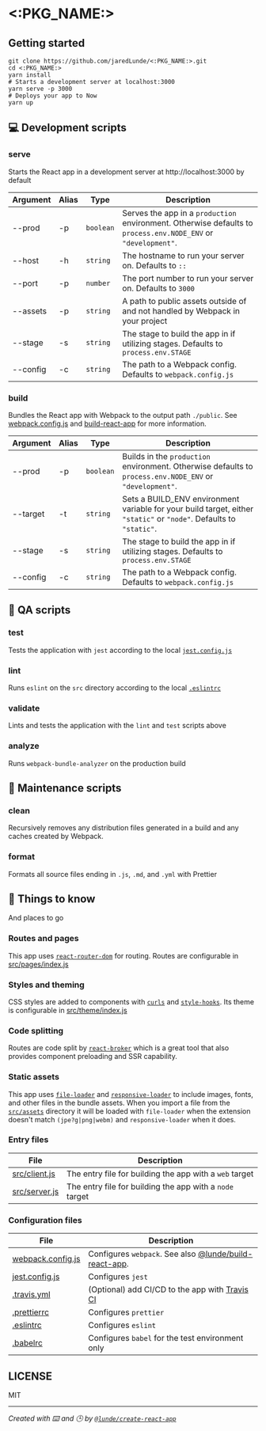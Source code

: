 # <:PKG_NAME:>

## Getting started

```shell script
git clone https://github.com/jaredLunde/<:PKG_NAME:>.git
cd <:PKG_NAME:>
yarn install
# Starts a development server at localhost:3000
yarn serve -p 3000
# Deploys your app to Now
yarn up
```

## 💻 Development scripts

### serve

Starts the React app in a development server at http://localhost:3000 by default

| Argument | Alias | Type |  Description |
| --- | --- | --- | --- |
| --prod | -p | `boolean` | Serves the app in a `production` environment. Otherwise defaults to `process.env.NODE_ENV` or `"development"`. |  
| --host | -h | `string` | The hostname to run your server on. Defaults to `::` |
| --port | -p | `number` | The port number to run your server on. Defaults to `3000` |
| --assets | -p | `string` | A path to public assets outside of and not handled by Webpack in your project |
| --stage | -s  | `string` | The stage to build the app in if utilizing stages. Defaults to `process.env.STAGE` |
| --config | -c  | `string` | The path to a Webpack config. Defaults to `webpack.config.js` |

### build

Bundles the React app with Webpack to the output path `./public`. 
See [webpack.config.js](tree/master/webpack.config.js) and [build-react-app](https://github.com/jaredLunde/lunde/tree/master/packages/build-react-app)
for more information.

| Argument | Alias | Type |  Description |
| --- | --- | --- | --- |
| --prod | -p | `boolean` | Builds in the `production` environment. Otherwise defaults to `process.env.NODE_ENV` or `"development"`. |  
| --target | -t | `string` | Sets a BUILD_ENV environment variable for your build target, either `"static"` or `"node"`. Defaults to `"static"`. |
| --stage | -s  | `string` | The stage to build the app in if utilizing stages. Defaults to `process.env.STAGE` |
| --config | -c  | `string` | The path to a Webpack config. Defaults to `webpack.config.js` |

## 🚥 QA scripts

### test
Tests the application with `jest` according to the local [`jest.config.js`](tree/master/jest.config.js)

### lint
Runs `eslint` on the `src` directory according to the local [`.eslintrc`](tree/master/.eslintrc)

### validate
Lints and tests the application with the `lint` and `test` scripts above

### analyze
Runs `webpack-bundle-analyzer` on the production build

## 🧹 Maintenance scripts

### clean
Recursively removes any distribution files generated in a build and any caches
created by Webpack. 

### format
Formats all source files ending in `.js`, `.md`, and `.yml` with Prettier

## 🌳 Things to know
And places to go

### Routes and pages
This app uses [`react-router-dom`](https://reacttraining.com/react-router/web/guides/quick-start) for routing. 
Routes are configurable in [src/pages/index.js](tree/master/src/pages/index.js)

### Styles and theming
CSS styles are added to components with [`curls`](https://github.com/jaredLunde/curls) and [`style-hooks`](https://style-hooks.jaredlunde.com). 
Its theme is configurable in [src/theme/index.js](tree/master/src/theme/index.js)

### Code splitting
Routes are code split by [`react-broker`](https://github.com/jaredLunde/react-broker) which
is a great tool that also provides component preloading and SSR capability.

### Static assets
This app uses [`file-loader`](https://www.npmjs.com/package/file-loader) and [`responsive-loader`](https://www.npmjs.com/package/responsive-loader) 
to include images, fonts, and other files in the bundle assets. When you import a file from the
[`src/assets`](tree/master/src/pages/index.js) directory it will be loaded with `file-loader` when the
extension doesn't match `(jpe?g|png|webm)` and `responsive-loader` when it does.

### Entry files
| File | Description |
| --- | --- |
| [src/client.js](tree/master/src/client.js) | The entry file for building the app with a `web` target |
| [src/server.js](tree/master/src/server.js) | The entry file for building the app with a `node` target |


### Configuration files
| File | Description |
| --- | --- |
| [webpack.config.js](tree/master/webpack.config.js) | Configures `webpack`. See also [@lunde/build-react-app](https://github.com/jaredLunde/lunde/tree/master/packages/build-react-app). |
| [jest.config.js](tree/master/jest.config.js) | Configures `jest` |
| [.travis.yml](tree/master/.travis.yml) | (Optional) add CI/CD to the app with [Travis CI](https://travis-ci.org) |
| [.prettierrc](tree/master/prettierrc) | Configures `prettier` |
| [.eslintrc](tree/master/eslintrc) | Configures `eslint` |
| [.babelrc](tree/master/babelrc) | Configures `babel` for the test environment only |

## LICENSE
MIT

---

*Created with ⌨️ and 🕒 by [`@lunde/create-react-app`](https://github.com/jaredLunde/lunde/tree/master/packages/create-react-app)*
